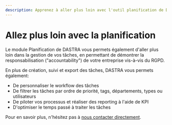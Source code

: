 ```yaml
---
description: Apprenez à aller plus loin avec l'outil planification de DASTRA
---
```


# Allez plus loin avec la planification

Le module Planification de DASTRA vous permets également d'aller plus loin dans la gestion de vos tâches, en permettant de démontrer la responsabilisation \("accountability"\) de votre entreprise vis-à-vis du RGPD.

En plus de création, suivi et export des tâches, DASTRA vous permets également:

* De personnaliser le workflow des tâches
* De filtrer les tâches par ordre de priorité, tags, départements, types ou utilisateurs
* De piloter vos processus et réaliser des reporting à l'aide de KPI
* D'optimiser le temps passé à traiter les tâches

Pour en savoir plus, n'hésitez pas à [nous contacter directement](https://www.dastra.eu/fr/Contact?type=Demo).


